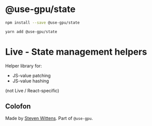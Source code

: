 # @use-gpu/state

```sh
npm install --save @use-gpu/state
```

```sh
yarn add @use-gpu/state
```

# Live - State management helpers

Helper library for:
- JS-value patching
- JS-value hashing

(not Live / React-specific)

## Colofon

Made by [Steven Wittens](https://acko.net). Part of `@use-gpu`.

